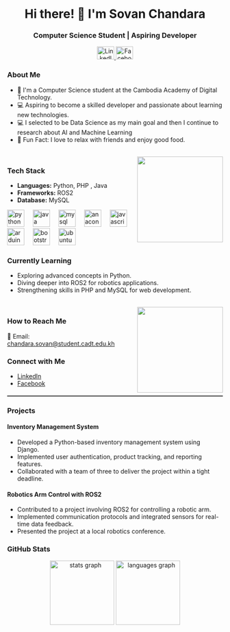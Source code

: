<h1 align="center">Hi there! 👋 I'm Sovan Chandara</h1>
<h3 align="center">Computer Science Student | Aspiring Developer</h3>

<p align="center">
  <a href="https://kh.linkedin.com/in/sovan-chandara-700ab9270" target="_blank">
    <img src="https://raw.githubusercontent.com/rahuldkjain/github-profile-readme-generator/master/src/images/icons/Social/linked-in-alt.svg" alt="LinkedIn" height="30" width="40" />
  </a>
  <a href="https://www.facebook.com/sovan.chandara.589" target="_blank">
    <img src="https://raw.githubusercontent.com/rahuldkjain/github-profile-readme-generator/master/src/images/icons/Social/facebook.svg" alt="Facebook" height="30" width="40" />
  </a>
</p>

### About Me

- 🌱 I'm a Computer Science student at the Cambodia Academy of Digital Technology.
- 💻 Aspiring to become a skilled developer and passionate about learning new technologies.
- 💻 I selected to be Data Science as my main goal and then I continue to research about AI and Machine Learning
- 🍜 Fun Fact: I love to relax with friends and enjoy good food.
<br>
<img align="right" height="200" src="https://media.giphy.com/media/v1.Y2lkPTc5MGI3NjExZXZtcjJ2djlmbHZyMWhjN3ZhNGlrZWU0MHVxbWVtM2Z2MGJhcGozcSZlcD12MV9naWZzX3NlYXJjaCZjdD1n/2IudUHdI075HL02Pkk/giphy.gif"  />



### Tech Stack

- **Languages:** Python, PHP , Java 
- **Frameworks:** ROS2 
- **Database:** MySQL

<div align="left">
  <img src="https://cdn.jsdelivr.net/gh/devicons/devicon/icons/python/python-original.svg" height="40" alt="python logo"  />
  <img width="12" />
  <img src="https://cdn.jsdelivr.net/gh/devicons/devicon/icons/java/java-original.svg" height="40" alt="java logo"  />
  <img width="12" />
  <img src="https://cdn.jsdelivr.net/gh/devicons/devicon/icons/mysql/mysql-original.svg" height="40" alt="mysql logo"  />
  <img width="12" />
  <img src="https://cdn.jsdelivr.net/gh/devicons/devicon/icons/anaconda/anaconda-original.svg" height="40" alt="anaconda logo"  />
  <img width="12" />
  <img src="https://cdn.jsdelivr.net/gh/devicons/devicon/icons/javascript/javascript-original.svg" height="40" alt="javascript logo"  />
  <img width="12" />
  <img src="https://cdn.jsdelivr.net/gh/devicons/devicon/icons/arduino/arduino-original.svg" height="40" alt="arduino logo"  />
  <img width="12" />
  <img src="https://cdn.jsdelivr.net/gh/devicons/devicon/icons/bootstrap/bootstrap-original.svg" height="40" alt="bootstrap logo"  />
  <img width="12" />
  <img src="https://cdn.jsdelivr.net/gh/devicons/devicon/icons/ubuntu/ubuntu-plain.svg" height="40" alt="ubuntu logo"  />
</div>

###

### Currently Learning

- Exploring advanced concepts in Python.
- Diving deeper into ROS2 for robotics applications.
- Strengthening skills in PHP and MySQL for web development.

<br>
<img align="right" height="200" src="https://media4.giphy.com/media/v1.Y2lkPTc5MGI3NjExdjFlOHl4ODRmYmc5Z2U1cmRwN2licmpjMTNraGwyaDNvN21rN292ZiZlcD12MV9pbnRlcm5hbF9naWZfYnlfaWQmY3Q9Zw/LaVp0AyqR5bGsC5Cbm/giphy.gif"  />

### How to Reach Me

📧 Email: chandara.sovan@student.cadt.edu.kh

### Connect with Me

- [LinkedIn](https://kh.linkedin.com/in/sovan-chandara-700ab9270)
- [Facebook](https://www.facebook.com/sovan.chandara.589)

<hr style="height:2px; border:none; color:#333; background-color:#333; margin-top: 20px; margin-bottom: 20px;">

### Projects

#### Inventory Management System

- Developed a Python-based inventory management system using Django.
- Implemented user authentication, product tracking, and reporting features.
- Collaborated with a team of three to deliver the project within a tight deadline.

#### Robotics Arm Control with ROS2

- Contributed to a project involving ROS2 for controlling a robotic arm.
- Implemented communication protocols and integrated sensors for real-time data feedback.
- Presented the project at a local robotics conference.

### GitHub Stats

<div align="center">
  <img src="https://github-readme-stats.vercel.app/api?username=Bob-zil&hide_title=false&hide_rank=false&show_icons=true&include_all_commits=true&count_private=true&disable_animations=false&theme=dracula&locale=en&hide_border=false&order=1" height="150" alt="stats graph"  />
  <img src="https://github-readme-stats.vercel.app/api/top-langs?username=Bob-zil&locale=en&hide_title=false&layout=compact&card_width=320&langs_count=5&theme=dracula&hide_border=false&order=2" height="150" alt="languages graph"  />
</div>
